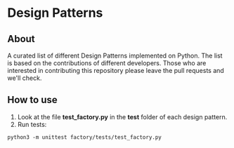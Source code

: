 # Design Patterns

## About 
A curated list of different Design Patterns implemented on Python. The list is based on the contributions of different developers. Those who are interested in contributing this repository please leave the pull requests and we'll check. 


## How to use
1. Look at the file **test_factory.py** in the **test** folder of each design pattern. 
2. Run tests: 
  ```console 
  python3 -m unittest factory/tests/test_factory.py 
  ```
